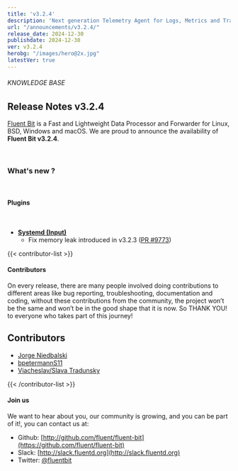 ```yaml
---
title: 'v3.2.4'
description: 'Next generation Telemetry Agent for Logs, Metrics and Traces. '
url: "/announcements/v3.2.4/"
release_date: 2024-12-30
publishdate: 2024-12-30
ver: v3.2.4
herobg: "/images/hero@2x.jpg"
latestVer: true
---
```


###### KNOWLEDGE BASE

## Release Notes v3.2.4

[Fluent Bit](https://fluentbit.io) is a Fast and Lightweight Data Processor and Forwarder for Linux, BSD, Windows and macOS. We are proud to announce the availability of **Fluent Bit v3.2.4**.

<br>

### What's new ?

<br>

#### Plugins

<br>

- **[Systemd (Input)](https://docs.fluentbit.io/manual/3.2/pipeline/inputs/systemd)**
  - Fix memory leak introduced in v3.2.3 ([PR #9773](https://github.com/fluent/fluent-bit/pull/9773))

{{< contributor-list >}}

#### Contributors

On every release, there are many people involved doing contributions to different areas like bug reporting, troubleshooting, documentation and coding, without these contributions from the community, the project won’t be the same and won’t be in the good shape that it is now. So THANK YOU! to everyone who takes part of this journey!

## Contributors

- [Jorge Niedbalski](https://github.com/niedbalski)
- [bpetermannS11](https://github.com/bpetermannS11)
- [Viacheslav/Slava Tradunsky](https://github.com/Tradunsky)

{{< /contributor-list >}}

#### Join us

We want to hear about you, our community is growing, and you can be part of it!, you can contact us at:

* Github: [http://github.com/fluent/fluent-bit](https://github.com/fluent/fluent-bit)
* Slack: [http://slack.fluentd.org](http://slack.fluentd.org)
* Twitter: [@fluentbit](https://twitter.com/fluentbit)